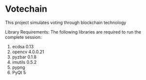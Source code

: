 # Votechain
This project simulates voting through blockchain technology

Library Requirements:
The following libraries are required to run the complete session:
1. ecdsa  0.13
2. opencv 4.0.0.21
3. pyzbar 0.1.8
4. imutils 0.5.2
5. pypng
6. PyQt 5
